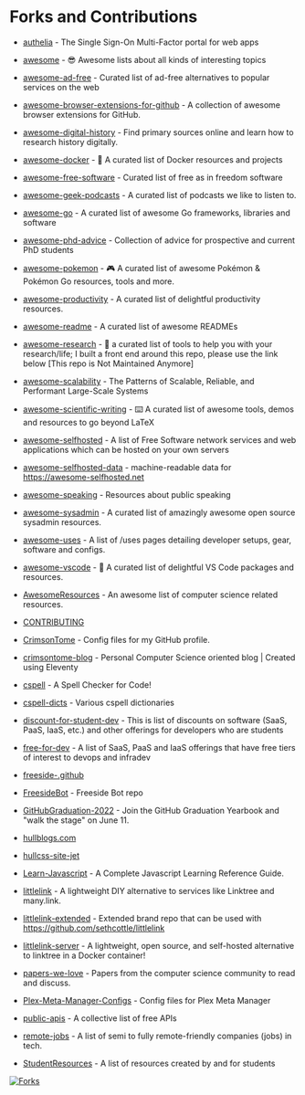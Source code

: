 # Forks and Contributions

<!-- start: readme-repos-list -->
<!-- This list is auto-generated using readme-repos-list -->
<!-- Do not edit this list manually, your changes will be overwritten -->
* [authelia](https://github.com/forks-by-kieran/authelia) - The Single Sign-On Multi-Factor portal for web apps

* [awesome](https://github.com/forks-by-kieran/awesome) - 😎 Awesome lists about all kinds of interesting topics

* [awesome-ad-free](https://github.com/forks-by-kieran/awesome-ad-free) - Curated list of ad-free alternatives to popular services on the web

* [awesome-browser-extensions-for-github](https://github.com/forks-by-kieran/awesome-browser-extensions-for-github) - A collection of awesome browser extensions for GitHub.

* [awesome-digital-history](https://github.com/forks-by-kieran/awesome-digital-history) - Find primary sources online and learn how to research history digitally.

* [awesome-docker](https://github.com/forks-by-kieran/awesome-docker) - :whale: A curated list of Docker resources and projects

* [awesome-free-software](https://github.com/forks-by-kieran/awesome-free-software) - Curated list of free as in freedom software

* [awesome-geek-podcasts](https://github.com/forks-by-kieran/awesome-geek-podcasts) - A curated list of podcasts we like to listen to. 

* [awesome-go](https://github.com/forks-by-kieran/awesome-go) - A curated list of awesome Go frameworks, libraries and software

* [awesome-phd-advice](https://github.com/forks-by-kieran/awesome-phd-advice) - Collection of advice for prospective and current PhD students

* [awesome-pokemon](https://github.com/forks-by-kieran/awesome-pokemon) - :video_game: A curated list of awesome Pokémon & Pokémon Go resources, tools and more.

* [awesome-productivity](https://github.com/forks-by-kieran/awesome-productivity) - A curated list of delightful productivity resources.

* [awesome-readme](https://github.com/forks-by-kieran/awesome-readme) - A curated list of awesome READMEs

* [awesome-research](https://github.com/forks-by-kieran/awesome-research) - :seedling: a curated list of tools to help you with your research/life; I built a front end around this repo, please use the link below [This repo is Not Maintained Anymore]  

* [awesome-scalability](https://github.com/forks-by-kieran/awesome-scalability) - The Patterns of Scalable, Reliable, and Performant Large-Scale Systems

* [awesome-scientific-writing](https://github.com/forks-by-kieran/awesome-scientific-writing) - :keyboard: A curated list of awesome tools, demos and resources to go beyond LaTeX 

* [awesome-selfhosted](https://github.com/forks-by-kieran/awesome-selfhosted) - A list of Free Software network services and web applications which can be hosted on your own servers

* [awesome-selfhosted-data](https://github.com/forks-by-kieran/awesome-selfhosted-data) - machine-readable data for https://awesome-selfhosted.net

* [awesome-speaking](https://github.com/forks-by-kieran/awesome-speaking) - Resources about public speaking

* [awesome-sysadmin](https://github.com/forks-by-kieran/awesome-sysadmin) - A curated list of amazingly awesome open source sysadmin resources.

* [awesome-uses](https://github.com/forks-by-kieran/awesome-uses) - A list of /uses pages detailing developer setups, gear, software and configs.

* [awesome-vscode](https://github.com/forks-by-kieran/awesome-vscode) - 🎨 A curated list of delightful VS Code packages and resources.

* [AwesomeResources](https://github.com/forks-by-kieran/AwesomeResources) - An awesome list of computer science related resources.

* [CONTRIBUTING](https://github.com/forks-by-kieran/CONTRIBUTING)

* [CrimsonTome](https://github.com/forks-by-kieran/CrimsonTome) - Config files for my GitHub profile.

* [crimsontome-blog](https://github.com/forks-by-kieran/crimsontome-blog) - Personal Computer Science oriented blog | Created using Eleventy

* [cspell](https://github.com/forks-by-kieran/cspell) - A Spell Checker for Code!

* [cspell-dicts](https://github.com/forks-by-kieran/cspell-dicts) - Various cspell dictionaries

* [discount-for-student-dev](https://github.com/forks-by-kieran/discount-for-student-dev) - This is list of discounts on software (SaaS, PaaS, IaaS, etc.) and other offerings for developers who are students

* [free-for-dev](https://github.com/forks-by-kieran/free-for-dev) - A list of SaaS, PaaS and IaaS offerings that have free tiers of interest to devops and infradev

* [freeside-.github](https://github.com/forks-by-kieran/freeside-.github)

* [FreesideBot](https://github.com/forks-by-kieran/FreesideBot) - Freeside Bot repo

* [GitHubGraduation-2022](https://github.com/forks-by-kieran/GitHubGraduation-2022) - Join the GitHub Graduation Yearbook and "walk the stage" on June 11.

* [hullblogs.com](https://github.com/forks-by-kieran/hullblogs.com)

* [hullcss-site-jet](https://github.com/forks-by-kieran/hullcss-site-jet)

* [Learn-Javascript](https://github.com/forks-by-kieran/Learn-Javascript) - A Complete Javascript Learning Reference Guide.

* [littlelink](https://github.com/forks-by-kieran/littlelink) - A lightweight DIY alternative to services like Linktree and many.link.

* [littlelink-extended](https://github.com/forks-by-kieran/littlelink-extended) - Extended brand repo that can be used with https://github.com/sethcottle/littlelink

* [littlelink-server](https://github.com/forks-by-kieran/littlelink-server) - A lightweight, open source, and self-hosted alternative to linktree in a Docker container!

* [papers-we-love](https://github.com/forks-by-kieran/papers-we-love) - Papers from the computer science community to read and discuss.

* [Plex-Meta-Manager-Configs](https://github.com/forks-by-kieran/Plex-Meta-Manager-Configs) - Config files for Plex Meta Manager

* [public-apis](https://github.com/forks-by-kieran/public-apis) - A collective list of free APIs

* [remote-jobs](https://github.com/forks-by-kieran/remote-jobs) - A list of semi to fully remote-friendly companies (jobs) in tech.

* [StudentResources](https://github.com/forks-by-kieran/StudentResources) - A list of resources created by and for students

<!-- end: readme-repos-list -->

<a href="https://github.com/forks-by-kieran"><img alt="Forks" title="Forks" src="https://custom-icon-badges.demolab.com/badge/-Forks%20By%20Kieran-1F222E?style=for-the-badge&logoColor=white&logo=fork"/></a>